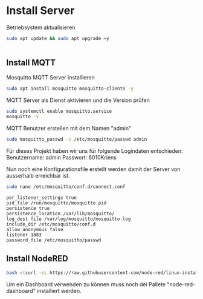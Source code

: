 # Install Server

Betriebsystem aktualisieren

```bash
sudo apt update && sudo apt upgrade –y
```

```bash
```

## Install MQTT

Mosquitto MQTT Server installieren

```bash
sudo apt install mosquitto mosquitto-clients -y
```

MQTT Server als Dienst aktivieren und die Version prüfen
```bash
sudo systemctl enable mosquitto.service
mosquitto -v
```

MQTT Benutzer erstellen mit dem Namen "admin"
```bash
sudo mosquitto_passwd -c /etc/mosquitto/passwd admin
```

Für dieses Projekt haben wir uns für folgende Logindaten entschieden:
Benutzername: admin
Passwort: 6010Kriens

Nun noch eine Konfigurationsfile erstellt werden damit der Server von ausserhalb erreichbar ist.
```bash
sudo nano /etc/mosquitto/conf.d/connect.conf
```

```text
per_listener_settings true
pid_file /run/mosquitto/mosquitto.pid
persistence true
persistence_location /var/lib/mosquitto/
log_dest file /var/log/mosquitto/mosquitto.log
include_dir /etc/mosquitto/conf.d
allow_anonymous false
listener 1883 
password_file /etc/mosquitto/passwd
```


## Install NodeRED


```bash
bash <(curl -sL https://raw.githubusercontent.com/node-red/linux-installers/master/deb/update-nodejs-and-nodered)
```

Um ein Dashboard verwenden zu können muss noch dei Pallete "node-red-dashboard" installiert werden.
